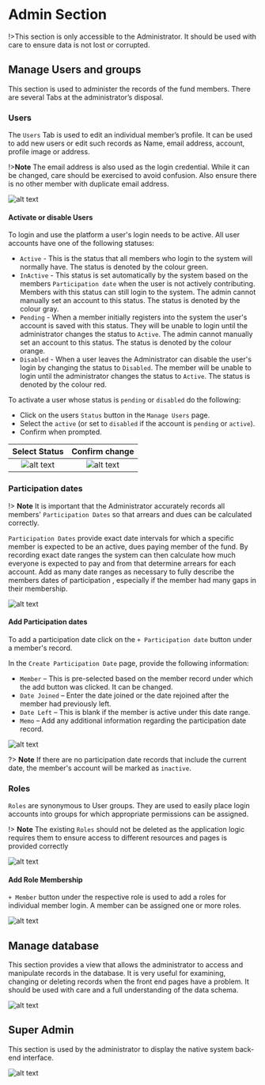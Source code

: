#	Admin Section
!>This section is only accessible to the Administrator. It should be used with care to ensure data is not lost or corrupted.

##	Manage Users and groups
This section is used to administer the records of the fund members. There are several Tabs at the administrator’s disposal.

###	Users
The `Users` Tab is used to edit an individual member’s profile. It can be used to add new users or edit such records as Name, email address, account, profile image or address.

!>**Note** The email address is also used as the login credential. While it can be changed, care should be exercised to avoid confusion. Also ensure there is no other member with duplicate email address.

![alt text](images/7.1_Users.png "users tab")

#### Activate or disable Users
To login and use the platform a user's login needs to be active. All user accounts have one of the following statuses:
  - `Active` - This is the status that all members who login to the system will normally have. The status is denoted by the colour green.
  - `InActive` - This status is set automatically by the system based on the members `Participation date` when the user is not actively contributing. Members with this status can still login to the system. The admin cannot manually set an account to this status. The status is denoted by the colour gray.
  - `Pending` - When a member initially registers into the system the user's account is saved with this status. They will be unable to login until the administrator changes the status to `Active`. The admin cannot manually set an account to this status. The status is denoted by the colour orange.
  - `Disabled` - When a user leaves the Administrator can disable the user's login by changing the status to `Disabled`. The member will be unable to login until the administrator changes the status to `Active`. The status is denoted by the colour red.

To activate a user whose status is `pending` or `disabled` do the following:
  - Click on the users `Status` button in the `Manage Users` page.
  - Select the `active` (or set to `disabled` if the account is `pending` or `active`).
  - Confirm when prompted.

|  Select Status             |  Confirm change |
  :-------------------------:|:-------------------------:
![alt text](images/7.3.1_Activate_Member.png "change stasus button") | ![alt text](images/7.3.2_Activate_Member_Confirm.png "Confirm change status")



###	Participation dates

!> **Note** It is important that the Administrator accurately records all members' `Participation Dates` so that arrears and dues can be calculated correctly.

`Participation Dates` provide exact date intervals for which a specific member is expected to be an active, dues paying member of the fund. By recording exact date ranges the system can then calculate how much everyone is expected to pay and from that determine arrears for each account. Add as many date ranges as necessary to fully describe the members dates of participation , especially if the member had many gaps in their membership.

![alt text](images/7.4_Participation_Dates.png "participation dates tab")

####	Add Participation dates
To add a participation date click on the `+ Participation date` button under a member's record.

In the `Create Participation Date` page, provide the following information:

- `Member` – This is pre-selected based on the member record under which the add button was clicked. It can be changed.
- `Date Joined` – Enter the date joined or the date rejoined after the member had previously left.
- `Date Left` – This is blank if the member is active under this date range.
- `Memo` – Add any additional information regarding the participation date record.

![alt text](images/7.4_Participation_Dates_Add.png "Add participation dates")

?> **Note** If there are no participation date records that include the current date, the member's account will be marked as `inactive`.

###	Roles
`Roles` are synonymous to User groups. They are used to easily place login accounts into groups for which appropriate permissions can be assigned.

!> **Note** The existing `Roles` should not be deleted as the application logic requires them to ensure access to different resources and pages is provided correctly

![alt text](images/7.2_Roles.png "roles tab")

####	Add Role Membership
`+ Member` button under the respective role is used to add  a roles for individual member login. A member can be assigned one or more  roles.

![alt text](images/7.3_Memberships.png "memberships tab")


##	Manage database
This section provides a view that allows the administrator to access and manipulate records in the database. It is very useful for examining, changing or deleting records when the front end pages have a problem. It should be used with care and a full understanding of the data schema.

![alt text](images/7.6_Manage_Database.png "roles tab")

##	Super Admin
This section is used by the administrator to display the native system back-end interface.

![alt text](images/7.7_Super_Admin.png "Super admin tab")
